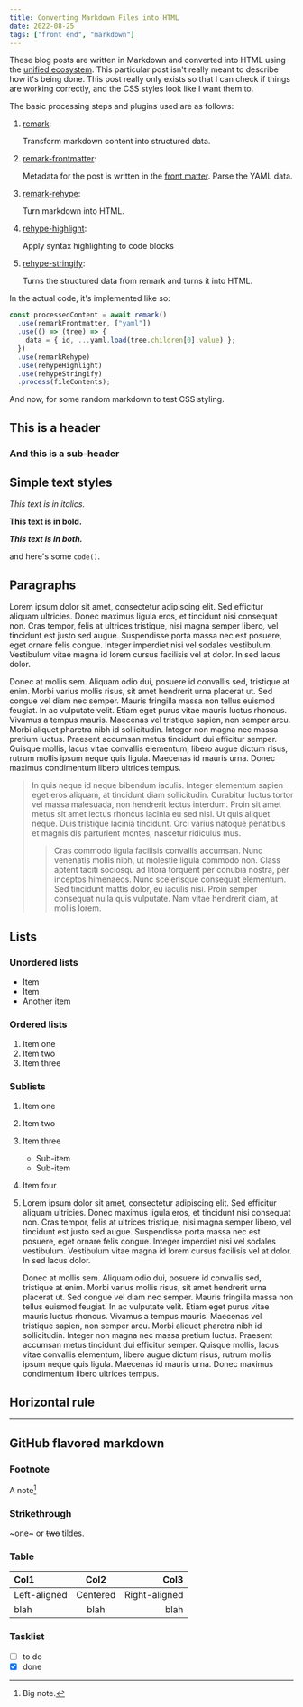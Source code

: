 ```yaml
---
title: Converting Markdown Files into HTML
date: 2022-08-25
tags: ["front end", "markdown"]
---
```


These blog posts are written in Markdown and converted into HTML using the [unified ecosystem](https://unifiedjs.com). This particular post isn't really meant to describe how it's being done. This post really only exists so that I can check if things are working correctly, and the CSS styles look like I want them to.

The basic processing steps and plugins used are as follows:

1. [remark](https://github.com/remarkjs/remark):

   Transform markdown content into structured data.

2. [remark-frontmatter](https://github.com/remarkjs/remark-frontmatter):

   Metadata for the post is written in the [front matter](https://jekyllrb.com/docs/front-matter/). Parse the YAML data.

3. [remark-rehype](https://github.com/remarkjs/remark-rehype):

   Turn markdown into HTML.

4. [rehype-highlight](https://github.com/rehypejs/rehype-highlight):

   Apply syntax highlighting to code blocks

5. [rehype-stringify](https://github.com/rehypejs/rehype/tree/main/packages/rehype-stringify):

   Turns the structured data from remark and turns it into HTML.

In the actual code, it's implemented like so:

```js
const processedContent = await remark()
  .use(remarkFrontmatter, ["yaml"])
  .use(() => (tree) => {
    data = { id, ...yaml.load(tree.children[0].value) };
  })
  .use(remarkRehype)
  .use(rehypeHighlight)
  .use(rehypeStringify)
  .process(fileContents);
```

And now, for some random markdown to test CSS styling.

## This is a header

### And this is a sub-header

## Simple text styles

_This text is in italics._

**This text is in bold.**

**_This text is in both._**

and here's some `code()`.

## Paragraphs

Lorem ipsum dolor sit amet, consectetur adipiscing elit. Sed efficitur aliquam ultricies. Donec maximus ligula eros, et tincidunt nisi consequat non. Cras tempor, felis at ultrices tristique, nisi magna semper libero, vel tincidunt est justo sed augue. Suspendisse porta massa nec est posuere, eget ornare felis congue. Integer imperdiet nisi vel sodales vestibulum. Vestibulum vitae magna id lorem cursus facilisis vel at dolor. In sed lacus dolor.

Donec at mollis sem. Aliquam odio dui, posuere id convallis sed, tristique at enim. Morbi varius mollis risus, sit amet hendrerit urna placerat ut. Sed congue vel diam nec semper. Mauris fringilla massa non tellus euismod feugiat. In ac vulputate velit. Etiam eget purus vitae mauris luctus rhoncus. Vivamus a tempus mauris. Maecenas vel tristique sapien, non semper arcu. Morbi aliquet pharetra nibh id sollicitudin. Integer non magna nec massa pretium luctus. Praesent accumsan metus tincidunt dui efficitur semper. Quisque mollis, lacus vitae convallis elementum, libero augue dictum risus, rutrum mollis ipsum neque quis ligula. Maecenas id mauris urna. Donec maximus condimentum libero ultrices tempus.

> In quis neque id neque bibendum iaculis. Integer elementum sapien eget eros aliquam, at tincidunt diam sollicitudin. Curabitur luctus tortor vel massa malesuada, non hendrerit lectus interdum. Proin sit amet metus sit amet lectus rhoncus lacinia eu sed nisl. Ut quis aliquet neque. Duis tristique lacinia tincidunt. Orci varius natoque penatibus et magnis dis parturient montes, nascetur ridiculus mus.
>
> > Cras commodo ligula facilisis convallis accumsan. Nunc venenatis mollis nibh, ut molestie ligula commodo non. Class aptent taciti sociosqu ad litora torquent per conubia nostra, per inceptos himenaeos. Nunc scelerisque consequat elementum. Sed tincidunt mattis dolor, eu iaculis nisi. Proin semper consequat nulla quis vulputate. Nam vitae hendrerit diam, at mollis lorem.

## Lists

### Unordered lists

- Item
- Item
- Another item

### Ordered lists

1. Item one
2. Item two
3. Item three

### Sublists

1. Item one
2. Item two
3. Item three
   - Sub-item
   - Sub-item
4. Item four
5. Lorem ipsum dolor sit amet, consectetur adipiscing elit. Sed efficitur aliquam ultricies. Donec maximus ligula eros, et tincidunt nisi consequat non. Cras tempor, felis at ultrices tristique, nisi magna semper libero, vel tincidunt est justo sed augue. Suspendisse porta massa nec est posuere, eget ornare felis congue. Integer imperdiet nisi vel sodales vestibulum. Vestibulum vitae magna id lorem cursus facilisis vel at dolor. In sed lacus dolor.

   Donec at mollis sem. Aliquam odio dui, posuere id convallis sed, tristique at enim. Morbi varius mollis risus, sit amet hendrerit urna placerat ut. Sed congue vel diam nec semper. Mauris fringilla massa non tellus euismod feugiat. In ac vulputate velit. Etiam eget purus vitae mauris luctus rhoncus. Vivamus a tempus mauris. Maecenas vel tristique sapien, non semper arcu. Morbi aliquet pharetra nibh id sollicitudin. Integer non magna nec massa pretium luctus. Praesent accumsan metus tincidunt dui efficitur semper. Quisque mollis, lacus vitae convallis elementum, libero augue dictum risus, rutrum mollis ipsum neque quis ligula. Maecenas id mauris urna. Donec maximus condimentum libero ultrices tempus.

## Horizontal rule

---

## GitHub flavored markdown

### Footnote

A note[^1]

[^1]: Big note.

### Strikethrough

~one~ or ~~two~~ tildes.

### Table

| Col1         |   Col2   |          Col3 |
| :----------- | :------: | ------------: |
| Left-aligned | Centered | Right-aligned |
| blah         |   blah   |          blah |

### Tasklist

- [ ] to do
- [x] done
